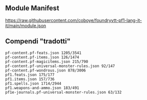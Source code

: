 ## Module Manifest
https://raw.githubusercontent.com/coboye/foundryvtt-pf1-lang-it-it/main/module.json

## Compendi "tradotti"
```properties
pf-content.pf-feats.json 1205/3541
pf-content.pf-items.json 126/1474
pf-content.pf-magicitems.json 215/790
pf-content.pf-universal-monster-rules.json 92/147
pf-content.pf-wondrous.json 878/3006
pf1.feats.json 175/177
pf1.items.json 157/736
pf1.spells.json 1714/2944
pf1.weapons-and-ammo.json 183/491
pf1e-journals.pf-universal-monster-rules.json 63/132
```
